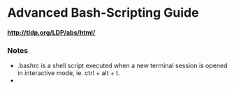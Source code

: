 # Advanced Bash-Scripting Guide
#### http://tldp.org/LDP/abs/html/

### Notes

* .bashrc is a shell script executed when a new terminal session is opened in interactive mode, ie. ctrl + alt + t.
* 
